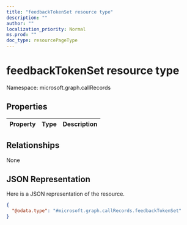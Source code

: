 ```yaml
---
title: "feedbackTokenSet resource type"
description: ""
author: ""
localization_priority: Normal
ms.prod: ""
doc_type: resourcePageType
---
```


# feedbackTokenSet resource type


Namespace: microsoft.graph.callRecords



## Properties
|Property|Type|Description|
|:---|:---|:---|

## Relationships
None

## JSON Representation
Here is a JSON representation of the resource.
<!-- {
  "blockType": "resource",
  "@odata.type": "microsoft.graph.callRecords.feedbackTokenSet"
}
-->
``` json
{
  "@odata.type": "#microsoft.graph.callRecords.feedbackTokenSet"
}
```

